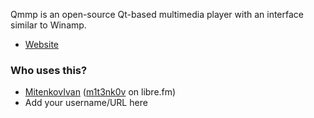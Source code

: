 Qmmp is an open-source Qt-based multimedia player with an interface similar to Winamp.

* [Website](https://qmmp.ylsoftware.com/)

### Who uses this?

* [MitenkovIvan][0] ([m1t3nk0v][1] on libre.fm)
* Add your username/URL here

[0]: https://github.com/MitenkovIvan
[1]: https://libre.fm/user/m1t3nk0v
